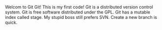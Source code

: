 Welcom to Git Git!
This is my first code!
Git is a distributed version control system.
Git is free software distributed under the GPL.
Git has a mutable index called stage.
My stupid boss still prefers SVN.
Create a new branch is quick.
